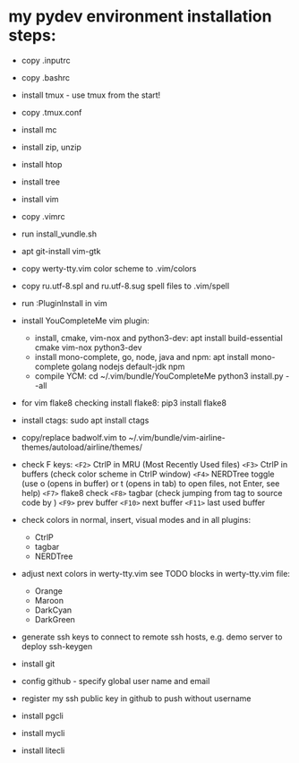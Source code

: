 my pydev environment installation steps:
========================================

- copy .inputrc
- copy .bashrc
- install tmux - use tmux from the start!
- copy .tmux.conf
- install mc
- install zip, unzip
- install htop
- install tree
- install vim
- copy .vimrc
- run install_vundle.sh
- apt git-install vim-gtk
- copy werty-tty.vim color scheme to .vim/colors
- copy ru.utf-8.spl and ru.utf-8.sug spell files to .vim/spell
- run :PluginInstall in vim
- install YouCompleteMe vim plugin:
	- install, cmake, vim-nox and python3-dev:
	  	apt install build-essential cmake vim-nox python3-dev
	- install mono-complete, go, node, java and npm:
	  	apt install mono-complete golang nodejs default-jdk npm
	- compile YCM:
	 	cd ~/.vim/bundle/YouCompleteMe
		python3 install.py --all

- for vim flake8 checking install flake8:
	pip3 install flake8
- install ctags:
	sudo apt install ctags
- copy/replace badwolf.vim to
	~/.vim/bundle/vim-airline-themes/autoload/airline/themes/

- check F keys:
	`<F2>` CtrlP in MRU (Most Recently Used files)
	`<F3>` CtrlP in buffers (check color scheme in CtrlP window)
	`<F4>` NERDTree toggle (use o (opens in buffer) or t (opens in tab)
		 to open files, not Enter, see help)
	`<F7>` flake8 check
	`<F8>` tagbar (check jumping from tag to source code by <Enter>)
	`<F9>` prev buffer
	`<F10>` next buffer
	`<F11>` last used buffer
- check colors in normal, insert, visual modes and in all plugins:
	- CtrlP
	- tagbar
	- NERDTree
- adjust next colors in werty-tty.vim see TODO blocks in werty-tty.vim file:
	- Orange
	- Maroon
	- DarkCyan
	- DarkGreen


- generate ssh keys to connect to remote ssh hosts, e.g. demo server to deploy
  	ssh-keygen
- install git
- config github - specify global user name and email
- register my ssh public key in github to push without username

- install pgcli
- install mycli
- install litecli


